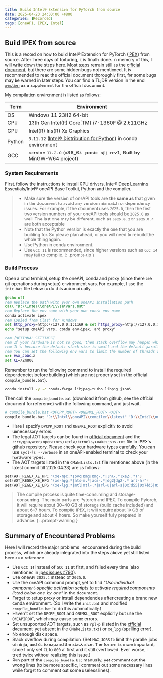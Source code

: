 ```yaml
---
title: Build Intel® Extension for PyTorch from source
date: 2025-04-23 24:00:00 +0800
categories: [Recorded]
tags: [oneAPI, IPEX, Intel]
---
```


## Build IPEX from source

This is a record on how to build Intel® Extension for PyTorch ([IPEX][ipex]) from source. After three days of torturing, it is finally done. In memory of this, I will write down the steps here. Most steps remain still as the [official document][build_ipex], but there are some hidden bugs not mentioned. It is recommended to read the official document thoroughly first, for some bugs may be warned in later steps. You can find a TL;DR version in the end [section](#summary-of-encountered-problems) as a supplement for the official document.

[ipex]: https://intel.github.io/intel-extension-for-pytorch/xpu/2.6.10+xpu/index.html
[build_ipex]: https://pytorch-extension.intel.com/installation?platform=gpu&version=v2.6.10%2Bxpu&os=windows&package=source

My compilation environment is listed as follows:

| Term   | Environment                                                            |
| ------ | ---------------------------------------------------------------------- |
| OS     | Windows 11 23H2 64-bit                                                 |
| CPU    | 13th Gen Intel(R) Core(TM) i7-1360P @ 2.611GHz                         |
| GPU    | Intel(R) Iris(R) Xe Graphics                                           |
| Python | `3.11.12` ([Intel® Distribution for Python][idp]) in conda environment |
| GCC    | version `11.2.0` (x86_64-posix-sjlj-rev1, Built by MinGW-W64 project)  |

### System Requirements

First, follow the instructions to install GPU drivers, Intel® Deep Learning Essentials/Intel® oneAPI Base Toolkit, Python and the compiler.

> - Make sure the version of oneAPI tools are **the same as** that given in the document to avoid any version mismatch or dependency issues. For example, if the document uses `2025.0`, then the first two version numbers of your oneAPI tools should be `2025.0` as well. The last one may be different, such as `2025.0.2` or `2025.0.4` are both acceptable.
> - Note that the Python version is exactly the one that you are building for. So please plan ahead, or you will need to rebuild the whole thing again.
> - Use Python in conda environment.
> - Use `GCC 11` is recommended, since higher versions such as `GCC 14` may fail to compile.
{: .prompt-tip }

[idp]: https://www.intel.com/content/www/us/en/developer/articles/technical/get-started-with-intel-distribution-for-python.html

### Build Process

Open a cmd terminal, setup the oneAPI, conda and proxy (since there are git operations during setup) environment vars. For example, I use the `init.bat` file below to do this automatically.

```bat
@echo off
rem Replace the path with your own oneAPI installation path
call "D:\\Intel\\oneAPI\\setvars.bat"
rem Replace the env name with your own conda env name
conda activate ipex
rem Copied from Clash for Windows
set http_proxy=http://127.0.0.1:1169 & set https_proxy=http://127.0.0.1:1169
echo "setup oneAPI vars, conda env-ipex, and proxy"

rem [OPTIONAL SETTINGS]
rem If your hardware is not so good, then stack overflow may happen while compiling pytorch.
rem It's because the default stack size is small and the default parallel compiling uses too many threads.
rem You can set the following env vars to limit the number of threads and memory usage.
set MAX_JOBS=2
set CL=/Zm800
```

Remember to run the following command to install the required dependencies before building (which are not properly set in the official `compile_bundle.bat`).

```bash
conda install -y -c conda-forge libjpeg-turbo libpng json5
```

Then call the `compile_bundle.bat` (download it from github, see the official document for reference) with the following command, and just wait.

```bash
# compile_bundle.bat <DPCPP_ROOT> <ONEMKL_ROOT> <AOT>
compile_bundle.bat "D:\\Intel\\oneAPI\\compiler\\latest" "D:\\Intel\\oneAPI\\mkl\\latest" "xe-lpg,mtl-u"
```

- Here I specify `DPCPP_ROOT` and `ONEMKL_ROOT` explicitly to avoid unnecessary errors.
- The legal AOT targets can be found in [official document][aot] and the `csrc/gpu/aten/operators/xetla/kernels/CMakeLists.txt` file in IPEX's github repository. Please check your hardware types carefully. You can use `sycl-ls --verbose` in an oneAPI-enabled terminal to check your hardware types.
- The AOT targets listed in the `CMakeLists.txt` file mentioned above (in the latest commit till 2025.04.23) are as follows:

```cpp
set(AOT_REGEX_XE_HPC "(xe-hpc.*|pvc|bmg|bmg-.*|lnl-.*|xe2-.*)")
set(AOT_REGEX_XE_HPG "(xe-hpg.*|ats-m.*|acm-.*|dg2|dg2-.*|arl-h)")
set(AOT_REGEX_XE_LPG "(xe-lpg.*|mtl|mtl-.*|arl-u|arl-s|0x7d55|0x7dd5|0x7d57|0x7dd7)")
```

> The compile process is quite time-consuming and storage-consuming. The main parts are Pytorch and IPEX. To compile Pytorch, it will require about 30~40 GB of storage (build cache included) and about 6~7 hours. To compile IPEX, it will require about 10 GB of storage and about 4 hours. So make yourself fully prepared in advance.
{: .prompt-warning }

[aot]: https://www.intel.com/content/www/us/en/docs/dpcpp-cpp-compiler/developer-guide-reference/2025-0/ahead-of-time-compilation.html

## Summary of Encountered Problems

Here I will record the major problems I encountered during the build process, which are already integrated into the steps above yet still listed here as a reference.

- Use `GCC 14` instead of `GCC 11` at first, and failed every time (also mentioned in [ipex issues #790][issue_790]).
- Use oneAPI `2025.1` instead of `2025.0`.
- Use the oneAPI command prompt, yet to find *"Use individual component-specific activation scripts to activate required components listed below one-by-one"* in the document.
- Forget to setup proxy or install dependencies after creating a brand new conda environment. (So I write the `init.bat` and modified `compile_bundle.bat` to do this automatically.)
- Haven't set the `DPCPP_ROOT` and `ONEMKL_ROOT` explicitly but use the `ONEAPIROOT`, which may cause some errors.
- Set unsupported AOT targets, such as `rpl-p` (listed in the [official document][aot], yet absent in the `CMakeLists.txt`) or `xe_lpg` (spelling error).
- No enough disk space.
- Stack overflow during compilation. (Set `MAX_JOBS` to limit the parallel jobs of ninja, and `CL` to expand the stack size. The former is more important, since I only set `CL` to `800` at first and it still overflowed. Even worse, I tried twice without realizing this issue.)
- Run part of the `compile_bundle.bat` manually, yet comment out the wrong lines (to be more specific, I comment out some necessary lines while forget to comment out some useless lines).

[issue_790]: https://github.com/intel/intel-extension-for-pytorch/issues/790
